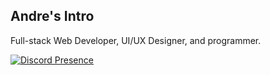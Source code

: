 
Andre's Intro
---

Full-stack Web Developer, UI/UX Designer, and programmer.

[![Discord Presence](https://lanyard-profile-readme.vercel.app/api/840040157851025440)](https://discord.com/users/840040157851025440)
